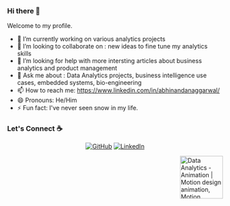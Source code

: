 ### Hi there 👋

Welcome to my profile.

- 🔭 I’m currently working on various analytics projects 
- 👯 I’m looking to collaborate on : new ideas to fine tune my analytics skills
- 🤔 I’m looking for help with more intersting articles about business analytics and product management
- 💬 Ask me about : Data Analytics projects, business intelligence use cases, embedded systems, bio-engineering
- 📫 How to reach me: https://www.linkedin.com/in/abhinandanaggarwal/
- 😄 Pronouns: He/Him
- ⚡ Fun fact: I've never seen snow in my life.

### Let's Connect :coffee:
<p align="center">
	<a href="https://github.com/sisodiya2421"><img src="https://img.icons8.com/bubbles/50/000000/github.png" alt="GitHub"/></a>
	<a href="https://www.linkedin.com/in/abhinandanaggarwal/"><img src="https://img.icons8.com/bubbles/50/000000/linkedin.png" alt="LinkedIn"/></a>
</p>
<img align ="right" width = "400" alt="Data Analytics - Animation | Motion design animation, Motion graphics  design, Analytics design" class="n3VNCb" src="https://i.pinimg.com/originals/fc/71/63/fc71635c7f1b09ed30413f59bb749582.gif" data-noaft="1" jsname="HiaYvf" jsaction="load:XAeZkd;" style="width: 100px; height: 100px; margin: 0px;">
